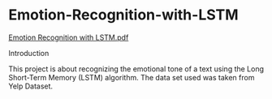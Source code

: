 # Emotion-Recognition-with-LSTM
[Emotion Recognition with LSTM.pdf](https://github.com/user-attachments/files/19738684/Emotion.Recognition.with.LSTM.pdf)

 Introduction

This project is about recognizing the emotional tone of a text using the Long Short-Term Memory (LSTM) algorithm. The data set used was taken from Yelp Dataset.
